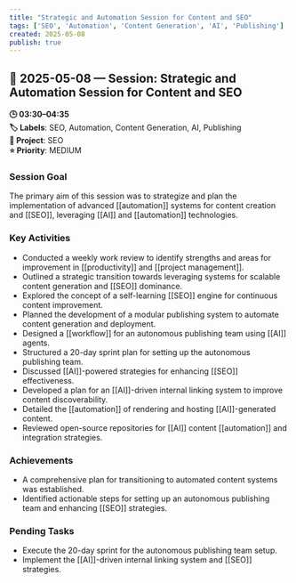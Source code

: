 ```yaml
---
title: "Strategic and Automation Session for Content and SEO"
tags: ['SEO', 'Automation', 'Content Generation', 'AI', 'Publishing']
created: 2025-05-08
publish: true
---
```


## 📅 2025-05-08 — Session: Strategic and Automation Session for Content and SEO

**🕒 03:30–04:35**  
**🏷️ Labels**: SEO, Automation, Content Generation, AI, Publishing  
**📂 Project**: SEO  
**⭐ Priority**: MEDIUM  


### Session Goal
The primary aim of this session was to strategize and plan the implementation of advanced [[automation]] systems for content creation and [[SEO]], leveraging [[AI]] and [[automation]] technologies.

### Key Activities
- Conducted a weekly work review to identify strengths and areas for improvement in [[productivity]] and [[project management]].
- Outlined a strategic transition towards leveraging systems for scalable content generation and [[SEO]] dominance.
- Explored the concept of a self-learning [[SEO]] engine for continuous content improvement.
- Planned the development of a modular publishing system to automate content generation and deployment.
- Designed a [[workflow]] for an autonomous publishing team using [[AI]] agents.
- Structured a 20-day sprint plan for setting up the autonomous publishing team.
- Discussed [[AI]]-powered strategies for enhancing [[SEO]] effectiveness.
- Developed a plan for an [[AI]]-driven internal linking system to improve content discoverability.
- Detailed the [[automation]] of rendering and hosting [[AI]]-generated content.
- Reviewed open-source repositories for [[AI]] content [[automation]] and integration strategies.

### Achievements
- A comprehensive plan for transitioning to automated content systems was established.
- Identified actionable steps for setting up an autonomous publishing team and enhancing [[SEO]] strategies.

### Pending Tasks
- Execute the 20-day sprint for the autonomous publishing team setup.
- Implement the [[AI]]-driven internal linking system and [[SEO]] strategies.
